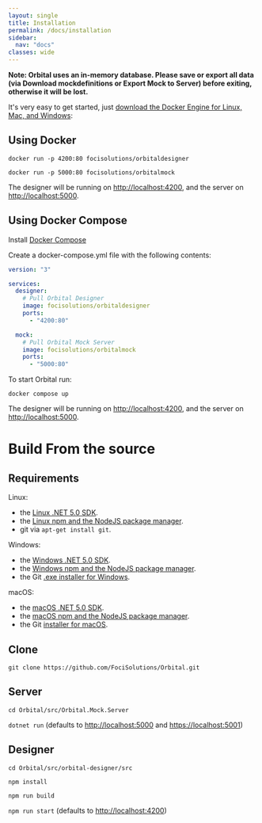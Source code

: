 ```yaml
---
layout: single
title: Installation
permalink: /docs/installation
sidebar:
  nav: "docs"
classes: wide
---
```


**Note: Orbital uses an in-memory database. Please save or export all data (via Download mockdefinitions or Export Mock to Server) before exiting, otherwise it will be lost.**

It's very easy to get started, just [download the Docker Engine for Linux, Mac, and Windows](https://hub.docker.com/?overlay=onboarding):

## Using Docker

`docker run -p 4200:80 focisolutions/orbitaldesigner`

`docker run -p 5000:80 focisolutions/orbitalmock`

The designer will be running on <http://localhost:4200>, and the server on <http://localhost:5000>.

## Using Docker Compose

Install [Docker Compose](https://docs.docker.com/compose/install/)

Create a docker-compose.yml file with the following contents:

```yaml
version: "3"

services:
  designer:
    # Pull Orbital Designer
    image: focisolutions/orbitaldesigner
    ports:
      - "4200:80"

  mock:
    # Pull Orbital Mock Server
    image: focisolutions/orbitalmock
    ports:
      - "5000:80"
```

To start Orbital run:

`docker compose up`

The designer will be running on <http://localhost:4200>, and the server on <http://localhost:5000>.

# Build From the source

## Requirements

Linux:

- the [Linux .NET 5.0 SDK](https://docs.microsoft.com/dotnet/core/install/linux-package-managers).
- the [Linux npm and the NodeJS package manager](https://nodejs.org/en/download/package-manager/).
- git via `apt-get install git`.

Windows:

- the [Windows .NET 5.0 SDK](https://dotnet.microsoft.com/en-us/download/dotnet/thank-you/sdk-5.0.407-windows-x64-installer).
- the [Windows npm and the NodeJS package manager](https://nodejs.org/en/download/).
- the Git [.exe installer for Windows](https://git-scm.com/download/win).

macOS:

- the [macOS .NET 5.0 SDK](https://dotnet.microsoft.com/en-us/download/dotnet/thank-you/sdk-5.0.407-macos-x64-installer).
- the [macOS npm and the NodeJS package manager](https://nodejs.org/en/download/).
- the Git [installer for macOS](https://git-scm.com/download/mac).

## Clone

`git clone https://github.com/FociSolutions/Orbital.git`

## Server

`cd Orbital/src/Orbital.Mock.Server`

`dotnet run` (defaults to <http://localhost:5000> and <https://localhost:5001>)

## Designer

`cd Orbital/src/orbital-designer/src`

`npm install`

`npm run build`

`npm run start` (defaults to <http://localhost:4200>)
